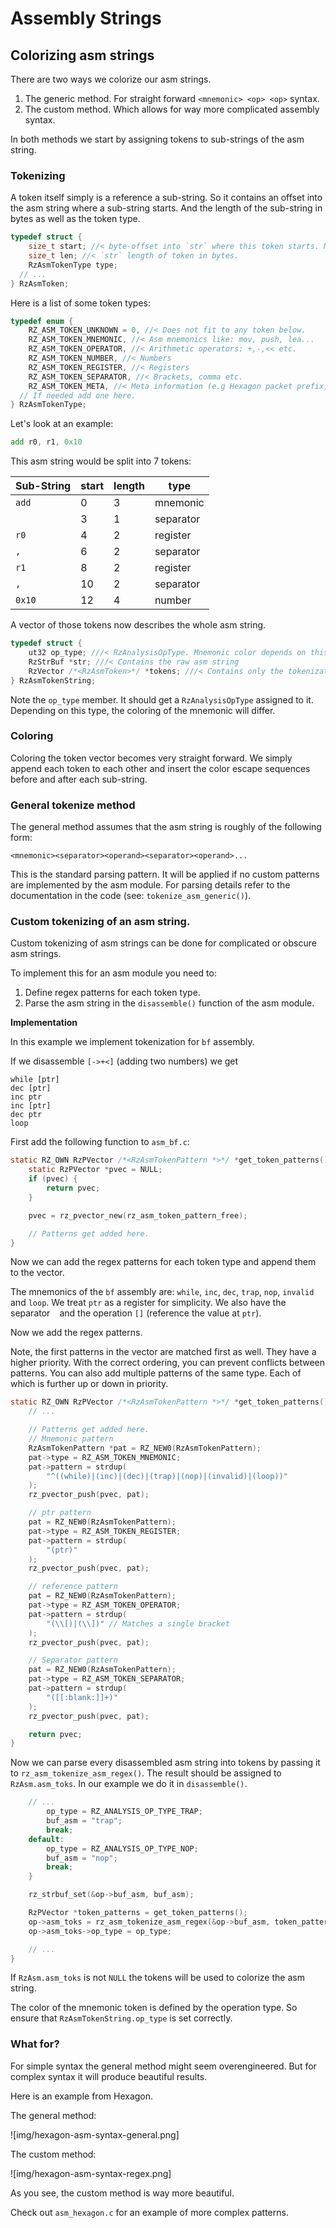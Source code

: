 # Assembly Strings

## Colorizing asm strings

There are two ways we colorize our asm strings.

1. The generic method. For straight forward `<mnemonic> <op> <op>` syntax.
2. The custom method. Which allows for way more complicated assembly syntax. 

In both methods we start by assigning tokens to sub-strings of the asm string.

### Tokenizing

A token itself simply is a reference a sub-string.
So it contains an offset into the asm string where a sub-string starts.
And the length of the sub-string in bytes as well as the token type.

```c
typedef struct {
	size_t start; //< byte-offset into `str` where this token starts. Must be exactly at a utf-8 codepoint boundary.
	size_t len; //< `str` length of token in bytes.
	RzAsmTokenType type;
  // ...
} RzAsmToken;
```

Here is a list of some token types:

```c
typedef enum {
	RZ_ASM_TOKEN_UNKNOWN = 0, //< Does not fit to any token below.
	RZ_ASM_TOKEN_MNEMONIC, //< Asm mnemonics like: mov, push, lea...
	RZ_ASM_TOKEN_OPERATOR, //< Arithmetic operators: +,-,<< etc.
	RZ_ASM_TOKEN_NUMBER, //< Numbers
	RZ_ASM_TOKEN_REGISTER, //< Registers
	RZ_ASM_TOKEN_SEPARATOR, //< Brackets, comma etc.
	RZ_ASM_TOKEN_META, //< Meta information (e.g Hexagon packet prefix, ARM & Hexagon number prefix).
  // If needed add one here.
} RzAsmTokenType;
```

Let's look at an example:

```asm
add r0, r1, 0x10
```

This asm string would be split into 7 tokens:

| Sub-String | start | length |   type    |
|------------|-------|--------|-----------|
| `add`      | 0     | 3      | mnemonic  |
| ` `        | 3     | 1      | separator |
| `r0`       | 4     | 2      | register  |
| `, `       | 6     | 2      | separator |
| `r1`       | 8     | 2      | register  |
| `, `       | 10    | 2      | separator |
| `0x10`     | 12    | 4      | number    |

A vector of those tokens now describes the whole asm string.

```c
typedef struct {
	ut32 op_type; ///< RzAnalysisOpType. Mnemonic color depends on this.
	RzStrBuf *str; ///< Contains the raw asm string
	RzVector /*<RzAsmToken>*/ *tokens; ///< Contains only the tokenization meta-info without strings, ordered by start for log2(n) access
} RzAsmTokenString;
```

Note the `op_type` member. It should get a `RzAnalysisOpType` assigned to it.
Depending on this type, the coloring of the mnemonic will differ.

### Coloring

Coloring the token vector becomes very straight forward.
We simply append each token to each other and insert the color escape sequences before and after each sub-string.

### General tokenize method

The general method assumes that the asm string is roughly of the following form:

```
<mnemonic><separator><operand><separator><operand>...
```

This is the standard parsing pattern. It will be applied if no custom patterns are implemented by the asm module.
For parsing details refer to the documentation in the code (see: `tokenize_asm_generic()`).

### Custom tokenizing of an asm string.

Custom tokenizing of asm strings can be done for complicated or obscure asm strings.

To implement this for an asm module you need to:

1. Define regex patterns for each token type.
2. Parse the asm string in the `disassemble()` function of the asm module.

**Implementation**

In this example we implement tokenization for `bf` assembly.

If we disassemble `[->+<]` (adding two numbers) we get

```
while [ptr]
dec [ptr]
inc ptr
inc [ptr]
dec ptr
loop
```

First add the following function to `asm_bf.c`:

```c
static RZ_OWN RzPVector /*<RzAsmTokenPattern *>*/ *get_token_patterns() {
	static RzPVector *pvec = NULL;
	if (pvec) {
		return pvec;
	}

	pvec = rz_pvector_new(rz_asm_token_pattern_free);

	// Patterns get added here.
}
```

Now we can add the regex patterns for each token type and append them to the vector.

The mnemonics of the `bf` assembly are: `while`, `inc`, `dec`, `trap`, `nop`, `invalid`
and `loop`. We treat `ptr` as a register for simplicity.
We also have the separator ` ` and the operation `[]` (reference the value at `ptr`).

Now we add the regex patterns.

Note, the first patterns in the vector are matched first as well.
They have a higher priority. With the correct ordering, you can prevent conflicts between patterns.
You can also add multiple patterns of the same type. Each of which is further up or down in priority.

```c
static RZ_OWN RzPVector /*<RzAsmTokenPattern *>*/ *get_token_patterns() {
	// ...

	// Patterns get added here.
	// Mnemonic pattern
	RzAsmTokenPattern *pat = RZ_NEW0(RzAsmTokenPattern);
	pat->type = RZ_ASM_TOKEN_MNEMONIC;
	pat->pattern = strdup(
		"^((while)|(inc)|(dec)|(trap)|(nop)|(invalid)|(loop))"
	);
	rz_pvector_push(pvec, pat);

	// ptr pattern
	pat = RZ_NEW0(RzAsmTokenPattern);
	pat->type = RZ_ASM_TOKEN_REGISTER;
	pat->pattern = strdup(
		"(ptr)"
	);
	rz_pvector_push(pvec, pat);

	// reference pattern
	pat = RZ_NEW0(RzAsmTokenPattern);
	pat->type = RZ_ASM_TOKEN_OPERATOR;
	pat->pattern = strdup(
		"(\\[)|(\\])" // Matches a single bracket
	);
	rz_pvector_push(pvec, pat);

	// Separator pattern
	pat = RZ_NEW0(RzAsmTokenPattern);
	pat->type = RZ_ASM_TOKEN_SEPARATOR;
	pat->pattern = strdup(
		"([[:blank:]]+)"
	);
	rz_pvector_push(pvec, pat);

	return pvec;
}
```

Now we can parse every disassembled asm string into tokens by passing it to `rz_asm_tokenize_asm_regex()`.
The result should be assigned to `RzAsm.asm_toks`.
In our example we do it in `disassemble()`.

```c
	// ...
		op_type = RZ_ANALYSIS_OP_TYPE_TRAP;
		buf_asm = "trap";
		break;
	default:
		op_type = RZ_ANALYSIS_OP_TYPE_NOP;
		buf_asm = "nop";
		break;
	}

	rz_strbuf_set(&op->buf_asm, buf_asm);

	RzPVector *token_patterns = get_token_patterns();
	op->asm_toks = rz_asm_tokenize_asm_regex(&op->buf_asm, token_patterns);
	op->asm_toks->op_type = op_type;

	// ...
}
```
If `RzAsm.asm_toks` is not `NULL` the tokens will be used to colorize the asm string.

The color of the mnemonic token is defined by the operation type.
So ensure that `RzAsmTokenString.op_type` is set correctly.

### What for?

For simple syntax the general method might seem overengineered.
But for complex syntax it will produce beautiful results.

Here is an example from Hexagon.

The general method:

![img/hexagon-asm-syntax-general.png]

The custom method:

![img/hexagon-asm-syntax-regex.png]

As you see, the custom method is way more beautiful.

Check out `asm_hexagon.c` for an example of more complex patterns.

